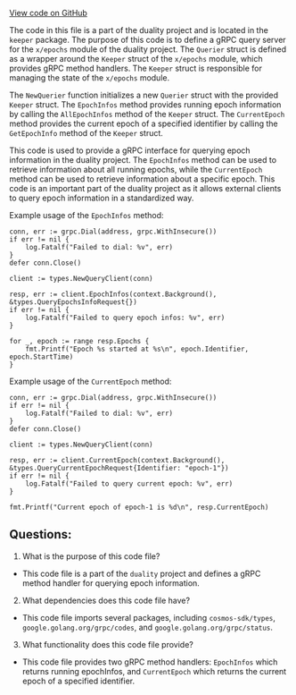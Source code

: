 [View code on GitHub](https://github.com/duality-labs/duality/epochs/keeper/grpc_query.go)

The code in this file is a part of the duality project and is located in the `keeper` package. The purpose of this code is to define a gRPC query server for the `x/epochs` module of the duality project. The `Querier` struct is defined as a wrapper around the `Keeper` struct of the `x/epochs` module, which provides gRPC method handlers. The `Keeper` struct is responsible for managing the state of the `x/epochs` module.

The `NewQuerier` function initializes a new `Querier` struct with the provided `Keeper` struct. The `EpochInfos` method provides running epoch information by calling the `AllEpochInfos` method of the `Keeper` struct. The `CurrentEpoch` method provides the current epoch of a specified identifier by calling the `GetEpochInfo` method of the `Keeper` struct.

This code is used to provide a gRPC interface for querying epoch information in the duality project. The `EpochInfos` method can be used to retrieve information about all running epochs, while the `CurrentEpoch` method can be used to retrieve information about a specific epoch. This code is an important part of the duality project as it allows external clients to query epoch information in a standardized way. 

Example usage of the `EpochInfos` method:
```
conn, err := grpc.Dial(address, grpc.WithInsecure())
if err != nil {
    log.Fatalf("Failed to dial: %v", err)
}
defer conn.Close()

client := types.NewQueryClient(conn)

resp, err := client.EpochInfos(context.Background(), &types.QueryEpochsInfoRequest{})
if err != nil {
    log.Fatalf("Failed to query epoch infos: %v", err)
}

for _, epoch := range resp.Epochs {
    fmt.Printf("Epoch %s started at %s\n", epoch.Identifier, epoch.StartTime)
}
```

Example usage of the `CurrentEpoch` method:
```
conn, err := grpc.Dial(address, grpc.WithInsecure())
if err != nil {
    log.Fatalf("Failed to dial: %v", err)
}
defer conn.Close()

client := types.NewQueryClient(conn)

resp, err := client.CurrentEpoch(context.Background(), &types.QueryCurrentEpochRequest{Identifier: "epoch-1"})
if err != nil {
    log.Fatalf("Failed to query current epoch: %v", err)
}

fmt.Printf("Current epoch of epoch-1 is %d\n", resp.CurrentEpoch)
```
## Questions: 
 1. What is the purpose of this code file?
- This code file is a part of the `duality` project and defines a gRPC method handler for querying epoch information.

2. What dependencies does this code file have?
- This code file imports several packages, including `cosmos-sdk/types`, `google.golang.org/grpc/codes`, and `google.golang.org/grpc/status`.

3. What functionality does this code file provide?
- This code file provides two gRPC method handlers: `EpochInfos` which returns running epochInfos, and `CurrentEpoch` which returns the current epoch of a specified identifier.